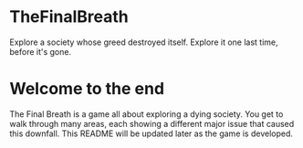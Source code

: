 # TheFinalBreath
Explore a society whose greed destroyed itself. Explore it one last time, before it's gone.

# Welcome to the end
The Final Breath is a game all about exploring a dying society. You get to walk through many areas, each showing a different major issue that caused this downfall.
This README will be updated later as the game is developed.
